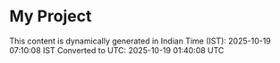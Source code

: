 # My Project

This content is dynamically generated in Indian Time (IST): 2025-10-19 07:10:08 IST
Converted to UTC: 2025-10-19 01:40:08 UTC
